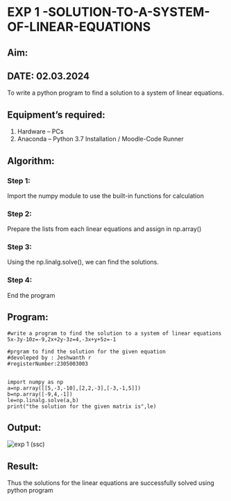 # EXP 1 -SOLUTION-TO-A-SYSTEM-OF-LINEAR-EQUATIONS
## Aim:
## DATE: 02.03.2024
To write a python program to find a solution to a system of linear equations.
## Equipment’s required:
1. 	Hardware – PCs
2. 	Anaconda – Python 3.7 Installation / Moodle-Code Runner
## Algorithm:
### Step 1: 
Import the numpy module to use the built-in functions for calculation
### Step 2: 
Prepare the lists from each linear equations and assign in np.array()
### Step 3: 
Using the np.linalg.solve(), we can find the solutions.
### Step 4: 
End the program
## Program:
```
#write a program to find the solution to a system of linear equations 5x-3y-10z=-9,2x+2y-3z=4,-3x+y+5z=-1

#prgram to find the solution for the given equation 
#devoleped by : Jeshwanth r
#registerNumber:2305003003


import numpy as np
a=np.array([[5,-3,-10],[2,2,-3],[-3,-1,5]])
b=np.array([-9,4,-1])
le=np.linalg.solve(a,b)
print("the solution for the given matrix is",le)
```
## Output:
![exp 1 (ssc)](https://github.com/Jeshwanth01/-SOLUTION-TO-A-SYSTEM-OF-LINEAR-EQUATIONS/assets/145525167/f85f2c24-b68d-4787-8d06-c71c619ef797)
## Result: 
Thus the solutions for the linear equations are successfully solved using python program

